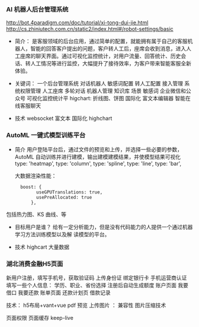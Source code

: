 ### AI 机器人后台管理系统

http://bot.4paradigm.com/doc/tutorial/xi-tong-dui-jie.html
http://cs.zhiniutech.com.cn/static2/index.html#/robot-settings/basic

- 简介：
  是客服领域的后台应用，通过简单的配置，就能拥有属于自己的客服机器人，智能的回答客户提出的问题，客户转人工后，座席会收到消息，进入人工座席的聊天界面。通过可视化监控统计，对用户流量、回答统计、历史会话、转人工情况等进行监控，大幅提升了接待效率，为客户带来智能客服全新体验。

- 关键词：
  一个后台管理系统
  对话机器人
  敏感词配置
  转人工配置
  接入管理
  系统权限管理
  人工座席
  多轮对话
  机器人管理
  知识库
  场景
  敏感词
  企业微信和公众号
  可视化监控统计平 higchart: 折线图、饼图
  国际化
  富文本编辑器
  智能在线客服聊天

- 技术
  websocket
  富文本
  国际化
  highchart

### AutoML 一键式模型训练平台

- 简介
  用户登陆平台后，通过文件的预览和上传，并选择一些必要的参数，AutoML 自动训练并进行建模，输出建模建模结果，并使模型结果可视化
  type: 'heatmap',
  type: 'column',
  type: 'spline',
  type: 'line',
  type: 'bar',


  大数据渲染性能：

  ```
    boost: {
          useGPUTranslations: true,
          usePreAllocated: true
        },
  ```

包括热力图、KS 曲线、等

- 目标用户是谁？ 给有一定分析能力，但是没有代码能力的人提供一个通过机器学习方法训练模型以及解 读模型的平台。


- 技术
highcart 
大量数据


### 湖北消费金融H5页面

新用户注册，填写手机号，获取验证码
上传身份证
绑定银行卡
手机运营商认证
填写一些个人信息： 学历、职业、省份选择
注册后自动生成额度
账户页面
我要借口
我要还款
账单页面
还款计划页
借款记录


技术：
h5布局+vant+vue
pdf 预览
上传图片 ： 兼容性
图片压缩技术

页面权限
页面缓存 keep-live
